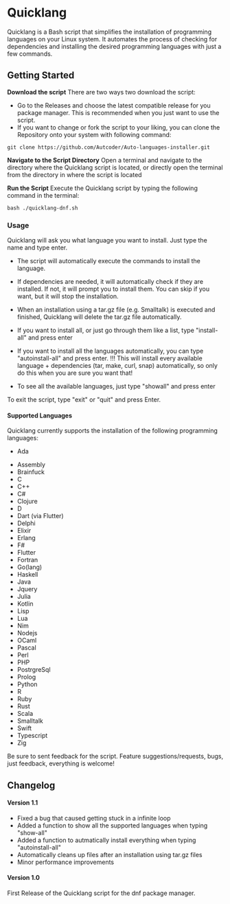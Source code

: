 # Quicklang

Quicklang is a Bash script that simplifies the installation of programming languages on your Linux system. It automates the process of checking for dependencies and installing the desired programming languages with just a few commands.

## Getting Started

**Download the script**
There are two ways two download the script:

- Go to the Releases and choose the latest compatible release for you package manager. This is recommended when you just want to use the script.
- If you want to change or fork the script to your liking, you can clone the Repository onto your system with following command:

```
git clone https://github.com/Autcoder/Auto-languages-installer.git
```

**Navigate to the Script Directory**
Open a terminal and navigate to the directory where the Quicklang script is located, or directly open the terminal from the directory in where the script is located

**Run the Script**
Execute the Quicklang script by typing the following command in the terminal:

```
bash ./quicklang-dnf.sh
```

### Usage

Quicklang will ask you what language you want to install. Just type the name and type enter.

- The script will automatically execute the commands to install the language.

- If dependencies are needed, it will automatically check if they are installed. If not, it will prompt you to install them. You can skip if you want, but it will stop the installation.

- When an installation using a tar.gz file (e.g. Smalltalk) is executed and finished, Quicklang will delete the tar.gz file automatically.

- If you want to install all, or just go through them like a list, type "install-all" and press enter

- If you want to install all the languages automatically, you can type "autoinstall-all" and press enter.
  !!! This will install every available language + dependencies (tar, make, curl, snap) automatically, so only do this when you are sure you want that!

- To see all the available languages, just type "showall" and press enter

To exit the script, type "exit" or "quit" and press Enter.

#### Supported Languages

Quicklang currently supports the installation of the following programming languages:

- Ada

* Assembly
* Brainfuck
* C
* C++
* C#
* Clojure
* D
* Dart (via Flutter)
* Delphi
* Elixir
* Erlang
* F#
* Flutter
* Fortran
* Go(lang)
* Haskell
* Java
* Jquery
* Julia
* Kotlin
* Lisp
* Lua
* Nim
* Nodejs
* OCaml
* Pascal
* Perl
* PHP
* PostrgreSql
* Prolog
* Python
* R
* Ruby
* Rust
* Scala
* Smalltalk
* Swift
* Typescript
* Zig

Be sure to sent feedback for the script. Feature suggestions/requests, bugs, just feedback, everything is welcome!

## Changelog

#### Version 1.1

- Fixed a bug that caused getting stuck in a infinite loop
- Added a function to show all the supported languages when typing "show-all"
- Added a function to autmatically install everything when typing "autoinstall-all"
- Automatically cleans up files after an installation using tar.gz files
- Minor performance improvements

#### Version 1.0

First Release of the Quicklang script for the dnf package manager.
